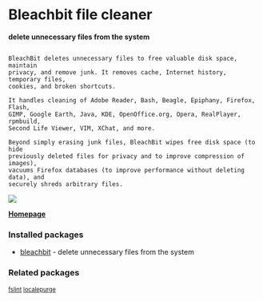 # Bleachbit file cleaner

__delete unnecessary files from the system__

```

BleachBit deletes unnecessary files to free valuable disk space, maintain
privacy, and remove junk. It removes cache, Internet history, temporary files,
cookies, and broken shortcuts.

It handles cleaning of Adobe Reader, Bash, Beagle, Epiphany, Firefox, Flash,
GIMP, Google Earth, Java, KDE, OpenOffice.org, Opera, RealPlayer, rpmbuild,
Second Life Viewer, VIM, XChat, and more.

Beyond simply erasing junk files, BleachBit wipes free disk space (to hide
previously deleted files for privacy and to improve compression of images),
vacuums Firefox databases (to improve performance without deleting data), and
securely shreds arbitrary files.

```

[![](https://screenshots.debian.net/thumbnail/bleachbit/)](https://screenshots.debian.net/screenshot/bleachbit/)


 **[Homepage](https://www.bleachbit.org/)**

### Installed packages

* [bleachbit](https://packages.debian.org/stretch/bleachbit) - delete unnecessary files from the system

### Related packages

<sub> [fslint](https://packages.debian.org/stretch/fslint) [localepurge](https://packages.debian.org/stretch/localepurge)  </sub>
